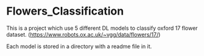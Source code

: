 # Flowers_Classification

This is a project which use 5 different DL models to classify oxford 17 flower dataset.
(https://www.robots.ox.ac.uk/~vgg/data/flowers/17/)

Each model is stored in a directory with a readme file in it.
